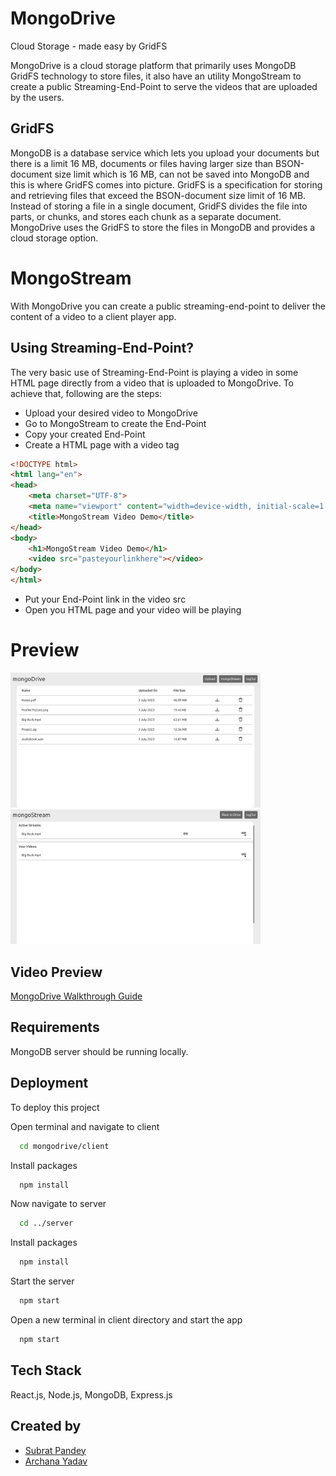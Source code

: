 # MongoDrive

Cloud Storage - made easy by GridFS

MongoDrive is a cloud storage platform that primarily uses MongoDB GridFS technology to store files, it also have an utility MongoStream to create a public Streaming-End-Point to serve the videos that are uploaded by the users.

## GridFS

MongoDB is a database service which lets you upload your documents but there is a limit 16 MB, documents or files having larger size than BSON-document size limit which is 16 MB, can not be saved into MongoDB and this is where GridFS comes into picture. GridFS is a specification for storing and retrieving files that exceed the BSON-document size limit of 16 MB. Instead of storing a file in a single document, GridFS divides the file into parts, or chunks, and stores each chunk as a separate document. MongoDrive uses the GridFS to store the files in MongoDB and provides a cloud storage option.

# MongoStream
With MongoDrive you can create a public streaming-end-point to deliver the content of a video to a client player app.

## Using Streaming-End-Point?
The very basic use of Streaming-End-Point is playing a video in some HTML page directly from a video that is uploaded to MongoDrive. To achieve that, following are the steps:

- Upload your desired video to MongoDrive
- Go to MongoStream to create the End-Point
- Copy your created End-Point
- Create a HTML page with a video tag
```html
<!DOCTYPE html>
<html lang="en">
<head>
    <meta charset="UTF-8">
    <meta name="viewport" content="width=device-width, initial-scale=1.0">
    <title>MongoStream Video Demo</title>
</head>
<body>
    <h1>MongoStream Video Demo</h1>
    <video src="pasteyourlinkhere"></video>
</body>
</html>
```
- Put your End-Point link in the video src
- Open you HTML page and your video will be playing

# Preview
<img src="/preview/preview_1.png" width="400"> <img src="/preview/preview_2.png" width="400">

## Video Preview
[MongoDrive Walkthrough Guide](https://youtu.be/Gn3NFnSCqIs)

## Requirements

MongoDB server should be running locally.

## Deployment

To deploy this project

Open terminal and navigate to client

```bash
  cd mongodrive/client
```
Install packages

```bash
  npm install
```
Now navigate to server

```bash
  cd ../server
```
Install packages

```bash
  npm install
```

Start the server

```bash
  npm start
```

Open a new terminal in client directory and start the app

```bash
  npm start
```
## Tech Stack

React.js, Node.js, MongoDB, Express.js

## Created by
- [Subrat Pandey](https://github.com/32bitdev)
- [Archana Yadav](https://github.com/archanay1203)
